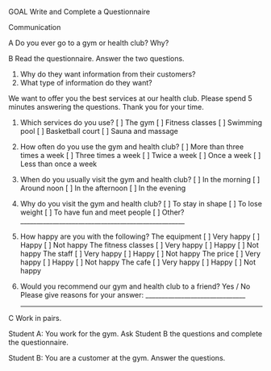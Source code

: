 GOAL Write and Complete a Questionnaire

Communication

A Do you ever go to a gym or health club? Why?

B Read the questionnaire. Answer the two questions.

1. Why do they want information from their customers?
2. What type of information do they want?

We want to offer you the best services at our health club. Please spend 5 minutes answering the questions. Thank you for your time.

1. Which services do you use?
   [ ] The gym        [ ] Fitness classes  [ ] Swimming pool
   [ ] Basketball court  [ ] Sauna and massage

2. How often do you use the gym and health club?
   [ ] More than three times a week     [ ] Three times a week
   [ ] Twice a week    [ ] Once a week   [ ] Less than once a week

3. When do you usually visit the gym and health club?
   [ ] In the morning   [ ] Around noon    [ ] In the afternoon
   [ ] In the evening

4. Why do you visit the gym and health club?
   [ ] To stay in shape  [ ] To lose weight  [ ] To have fun and meet people
   [ ] Other? ___________________________________________________

5. How happy are you with the following?
   The equipment     [ ] Very happy   [ ] Happy   [ ] Not happy
   The fitness classes [ ] Very happy   [ ] Happy   [ ] Not happy
   The staff          [ ] Very happy   [ ] Happy   [ ] Not happy
   The price          [ ] Very happy   [ ] Happy   [ ] Not happy
   The cafe           [ ] Very happy   [ ] Happy   [ ] Not happy

6. Would you recommend our gym and health club to a friend? Yes / No
   Please give reasons for your answer: _______________________________
   _______________________________________________________________

C Work in pairs.

Student A: You work for the gym. Ask Student B the questions and complete the questionnaire.

Student B: You are a customer at the gym. Answer the questions.